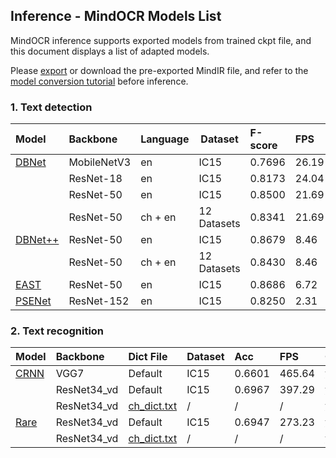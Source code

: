 ## Inference - MindOCR Models List

MindOCR inference supports exported models from trained ckpt file, and this document displays a list of adapted models.

Please [export](https://github.com/mindspore-lab/mindocr/blob/main/tools/export.py) or download the pre-exported MindIR
file, and refer to the [model conversion tutorial](convert_tutorial.md) before inference.

### 1. Text detection

| Model                                                                           | Backbone    | Language | Dataset      | F-score  | FPS    | Config                                                                                                              | Download                                                                                                                |
|:--------------------------------------------------------------------------------|:------------|:---------|--------------|:---------|:-------|:--------------------------------------------------------------------------------------------------------------------|:------------------------------------------------------------------------------------------------------------------------|
| [DBNet](https://github.com/mindspore-lab/mindocr/tree/main/configs/det/dbnet)   | MobileNetV3 | en       | IC15         | 0.7696   | 26.19  | [yaml](https://github.com/mindspore-lab/mindocr/tree/main/configs/det/dbnet/db_mobilenetv3_icdar15.yaml)            | [mindir](https://download.mindspore.cn/toolkits/mindocr/dbnet/dbnet_mobilenetv3-62c44539-f14c6a13.mindir)               |
|                                                                                 | ResNet-18   | en       | IC15         | 0.8173   | 24.04  | [yaml](https://github.com/mindspore-lab/mindocr/tree/main/configs/det/dbnet/db_r18_icdar15.yaml)                    | [mindir](https://download.mindspore.cn/toolkits/mindocr/dbnet/dbnet_resnet18-0c0c4cfa-cf46eb8b.mindir)                  |
|                                                                                 | ResNet-50   | en       | IC15         | 0.8500   | 21.69  | [yaml](https://github.com/mindspore-lab/mindocr/tree/main/configs/det/dbnet/db_r50_icdar15.yaml)                    | [mindir](https://download.mindspore.cn/toolkits/mindocr/dbnet/dbnet_resnet50-c3a4aa24-fbf95c82.mindir)                  |
|                                                                                 | ResNet-50   | ch + en  | 12 Datasets  | 0.8341   | 21.69  | [yaml](https://github.com/mindspore-lab/mindocr/tree/main/configs/det/dbnet/db_r50_icdar15.yaml)                    | [mindir](https://download.mindspore.cn/toolkits/mindocr/dbnet/dbnet_resnet50_ch_en_general-a5dbb141-912f0a90.mindir)    |
| [DBNet++](https://github.com/mindspore-lab/mindocr/tree/main/configs/det/dbnet) | ResNet-50   | en       | IC15         | 0.8679   | 8.46   | [yaml](https://github.com/mindspore-lab/mindocr/tree/main/configs/det/dbnet/db++_r50_icdar15.yaml)                  | [mindir](https://download.mindspore.cn/toolkits/mindocr/dbnet/dbnetpp_resnet50-068166c2-9934aff0.mindir)                |
|                                                                                 | ResNet-50   | ch + en  | 12 Datasets  | 0.8430   | 8.46   | [yaml](https://github.com/mindspore-lab/mindocr/tree/main/configs/det/dbnet/db++_r50_icdar15.yaml)                  | [mindir](https://download.mindspore.cn/toolkits/mindocr/dbnet/dbnetpp_resnet50_ch_en_general-884ba5b9-b3f52398.mindir)  |
| [EAST](https://github.com/mindspore-lab/mindocr/tree/main/configs/det/east)     | ResNet-50   | en       | IC15         | 0.8686   | 6.72   | [yaml](https://github.com/mindspore-lab/mindocr/tree/main/configs/det/east/east_r50_icdar15.yaml)                   | [mindir](https://download.mindspore.cn/toolkits/mindocr/east/east_resnet50_ic15-7262e359-5f05cd42.mindir)               |
| [PSENet](https://github.com/mindspore-lab/mindocr/tree/main/configs/det/psenet) | ResNet-152  | en       | IC15         | 0.8250   | 2.31   | [yaml](https://github.com/mindspore-lab/mindocr/tree/main/configs/det/psenet/pse_r152_icdar15.yaml)                 | [mindir](https://download.mindspore.cn/toolkits/mindocr/psenet/psenet_resnet152_ic15-6058a798-0d755205.mindir)          |

### 2. Text recognition

| Model                                                                       | Backbone    | Dict File                                                                                        | Dataset | Acc    | FPS    | Config                                                                                            | Download                                                                                                       |
|:----------------------------------------------------------------------------|:------------|:-------------------------------------------------------------------------------------------------|:--------|:-------|:-------|:--------------------------------------------------------------------------------------------------|:---------------------------------------------------------------------------------------------------------------|
| [CRNN](https://github.com/mindspore-lab/mindocr/tree/main/configs/rec/crnn) | VGG7        | Default                                                                                          | IC15    | 0.6601 | 465.64 | [yaml](https://github.com/mindspore-lab/mindocr/tree/main/configs/rec/crnn/crnn_vgg7.yaml)        | [mindir](https://download.mindspore.cn/toolkits/mindocr/crnn/crnn_vgg7-ea7e996c-573dbd61.mindir)               |
|                                                                             | ResNet34_vd | Default                                                                                          | IC15    | 0.6967 | 397.29 | [yaml](https://github.com/mindspore-lab/mindocr/tree/main/configs/rec/crnn/crnn_resnet34.yaml)    | [mindir](https://download.mindspore.cn/toolkits/mindocr/crnn/crnn_resnet34-83f37f07-eb10a0c9.mindir)           |
|                                                                             | ResNet34_vd | [ch_dict.txt](https://github.com/mindspore-lab/mindocr/tree/main/mindocr/utils/dict/ch_dict.txt) | /       | /      | /      | [yaml](https://github.com/mindspore-lab/mindocr/tree/main/configs/rec/crnn/crnn_resnet34_ch.yaml) | [mindir](https://download.mindspore.cn/toolkits/mindocr/crnn/crnn_resnet34_ch-7a342e3c-105bccb2.mindir)        |
| [Rare](https://github.com/mindspore-lab/mindocr/tree/main/configs/rec/rare) | ResNet34_vd | Default                                                                                          | IC15    | 0.6947 | 273.23 | [yaml](https://github.com/mindspore-lab/mindocr/blob/main/configs/rec/rare/rare_resnet34.yaml)    | [mindir](https://download.mindspore.cn/toolkits/mindocr/rare/rare_resnet34_ascend-309dc63e-b96c2a4b.mindir)    |
|                                                                             | ResNet34_vd | [ch_dict.txt](https://github.com/mindspore-lab/mindocr/tree/main/mindocr/utils/dict/ch_dict.txt) | /       | /      | /      | [yaml](https://github.com/mindspore-lab/mindocr/blob/main/configs/rec/rare/rare_resnet34_ch.yaml) | [mindir](https://download.mindspore.cn/toolkits/mindocr/rare/rare_resnet34_ch_ascend-5f3023e2-11f0d554.mindir) |

